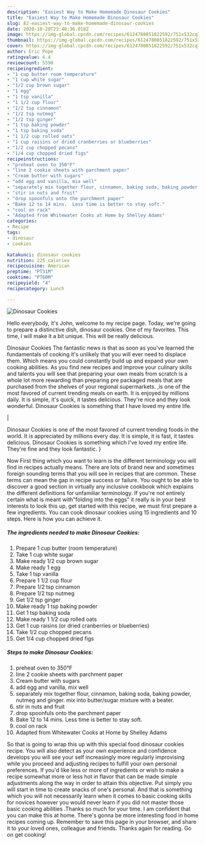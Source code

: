 ```yaml
---
description: "Easiest Way to Make Homemade Dinosaur Cookies"
title: "Easiest Way to Make Homemade Dinosaur Cookies"
slug: 82-easiest-way-to-make-homemade-dinosaur-cookies
date: 2020-10-20T23:48:36.018Z
image: https://img-global.cpcdn.com/recipes/6124780851822592/751x532cq70/dinosaur-cookies-recipe-main-photo.jpg
thumbnail: https://img-global.cpcdn.com/recipes/6124780851822592/751x532cq70/dinosaur-cookies-recipe-main-photo.jpg
cover: https://img-global.cpcdn.com/recipes/6124780851822592/751x532cq70/dinosaur-cookies-recipe-main-photo.jpg
author: Eric Pope
ratingvalue: 4.4
reviewcount: 5598
recipeingredient:
- "1 cup butter room temperature"
- "1 cup white sugar"
- "1/2 cup brown sugar"
- "1 egg"
- "1 tsp vanilla"
- "1 1/2 cup flour"
- "1/2 tsp cinnamon"
- "1/2 tsp nutmeg"
- "1/2 tsp ginger"
- "1 tsp baking powder"
- "1 tsp baking soda"
- "1 1/2 cup rolled oats"
- "1 cup raisins or dried cranberries or blueberries"
- "1/2 cup chopped pecans"
- "1/4 cup chopped dried figs"
recipeinstructions:
- "preheat oven to 350°F"
- "line 2 cookie sheets with parchment paper"
- "Cream butter with sugars"
- "add egg and vanilla, mix well"
- "separately mix together flour, cinnamon, baking soda, baking powder, nutmeg and ginger.  mix into butter/sugar mixture with a beater."
- "stir in nuts and fruit"
- "drop spoonfuls onto the parchment paper"
- "Bake 12 to 14 mins.  Less time is better to stay soft."
- "cool on rack"
- "Adapted from Whitewater Cooks at Home by Shelley Adams"
categories:
- Recipe
tags:
- dinosaur
- cookies

katakunci: dinosaur cookies 
nutrition: 225 calories
recipecuisine: American
preptime: "PT31M"
cooktime: "PT60M"
recipeyield: "4"
recipecategory: Lunch

---
```



![Dinosaur Cookies](https://img-global.cpcdn.com/recipes/6124780851822592/751x532cq70/dinosaur-cookies-recipe-main-photo.jpg)

Hello everybody, it's John, welcome to my recipe page. Today, we're going to prepare a distinctive dish, dinosaur cookies. One of my favorites. This time, I will make it a bit unique. This will be really delicious.

Dinosaur Cookies The fantastic news is that as soon as you've learned the fundamentals of cooking it's unlikely that you will ever need to displace them. Which means you could constantly build up and expand your own cooking abilities. As you find new recipes and improve your culinary skills and talents you will see that preparing your own meals from scratch is a whole lot more rewarding than preparing pre packaged meals that are purchased from the shelves of your regional supermarkets.
,is one of the most favored of current trending meals on earth. It is enjoyed by millions daily. It is simple, it's quick, it tastes delicious. They're nice and they look wonderful. Dinosaur Cookies is something that I have loved my entire life.


|


Dinosaur Cookies is one of the most favored of current trending foods in the world. It is appreciated by millions every day. It is simple, it is fast, it tastes delicious. Dinosaur Cookies is something which I've loved my entire life. They're fine and they look fantastic.
}

Now First thing which you want to learn is the different terminology you will find in recipes actually means. There are lots of brand new and sometimes foreign sounding terms that you will see in recipes that are common. These terms can mean the gap in recipe success or failure. You ought to be able to discover a good section in virtually any inclusive cookbook which explains the different definitions for unfamiliar terminology. If you're not entirely certain what is meant with"folding into the eggs" it really is in your best interests to look this up,
get started with this recipe, we must first prepare a few ingredients. You can cook dinosaur cookies using 15 ingredients and 10 steps. Here is how you can achieve it.

<!--inarticleads1-->

##### The ingredients needed to make Dinosaur Cookies:

1. Prepare 1 cup butter (room temperature)
1. Take 1 cup white sugar
1. Make ready 1/2 cup brown sugar
1. Make ready 1 egg
1. Take 1 tsp vanilla
1. Prepare 1 1/2 cup flour
1. Prepare 1/2 tsp cinnamon
1. Prepare 1/2 tsp nutmeg
1. Get 1/2 tsp ginger
1. Make ready 1 tsp baking powder
1. Get 1 tsp baking soda
1. Make ready 1 1/2 cup rolled oats
1. Get 1 cup raisins (or dried cranberries or blueberries)
1. Take 1/2 cup chopped pecans
1. Get 1/4 cup chopped dried figs




<!--inarticleads2-->

##### Steps to make Dinosaur Cookies:

1. preheat oven to 350°F
1. line 2 cookie sheets with parchment paper
1. Cream butter with sugars
1. add egg and vanilla, mix well
1. separately mix together flour, cinnamon, baking soda, baking powder, nutmeg and ginger.  mix into butter/sugar mixture with a beater.
1. stir in nuts and fruit
1. drop spoonfuls onto the parchment paper
1. Bake 12 to 14 mins.  Less time is better to stay soft.
1. cool on rack
1. Adapted from Whitewater Cooks at Home by Shelley Adams




So that is going to wrap this up with this special food dinosaur cookies recipe. You will also detect as your own experience and confidence develops you will see your self increasingly more regularly improvising while you proceed and adjusting recipes to fulfill your own personal preferences. If you'd like less or more of ingredients or wish to make a recipe somewhat more or less hot in flavor that can be made simple adjustments along the way in order to attain this objective. Put simply you will start in time to create snacks of one's personal. And that is something which you will not necessarily learn when it comes to basic cooking skills for novices however you would never learn if you did not master those basic cooking abilities .Thanks so much for your time. I am confident that you can make this at home. There's gonna be more interesting food in home recipes coming up. Remember to save this page in your browser, and share it to your loved ones, colleague and friends. Thanks again for reading. Go on get cooking!
